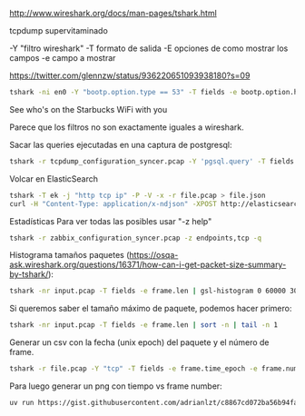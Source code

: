 <http://www.wireshark.org/docs/man-pages/tshark.html>

tcpdump supervitaminado

-Y "filtro wireshark"
-T formato de salida
-E opciones de como mostrar los campos
-e campo a mostrar

<https://twitter.com/glennzw/status/936220651093938180?s=09>

```bash
tshark -ni en0 -Y "bootp.option.type == 53" -T fields -e bootp.option.hostname -e eth.src_resolved
```

See who's on the Starbucks WiFi with you

Parece que los filtros no son exactamente iguales a wireshark.

Sacar las queries ejecutadas en una captura de postgresql:

```bash
tshark -r tcpdump_configuration_syncer.pcap -Y 'pgsql.query' -T fields -e pgsql.query
```

Volcar en ElasticSearch

```bash
tshark -T ek -j "http tcp ip" -P -V -x -r file.pcap > file.json
curl -H "Content-Type: application/x-ndjson" -XPOST http://elasticsearch:9200/_bulk --data-binary "@file.json"
```

Estadísticas
Para ver todas las posibles usar "-z help"

```bash
tshark -r zabbix_configuration_syncer.pcap -z endpoints,tcp -q
```

Histograma tamaños paquetes (<https://osqa-ask.wireshark.org/questions/16371/how-can-i-get-packet-size-summary-by-tshark/>):

```bash
tshark -nr input.pcap -T fields -e frame.len | gsl-histogram 0 60000 30
```

Si queremos saber el tamaño máximo de paquete, podemos hacer primero:

```bash
tshark -nr input.pcap -T fields -e frame.len | sort -n | tail -n 1
```

Generar un csv con la fecha (unix epoch) del paquete y el número de frame.

```bash
tshark -r file.pcap -Y "tcp" -T fields -e frame.time_epoch -e frame.number -E header=n -E separator=, > file.pcap.csv
```

Para luego generar un png con tiempo vs frame number:

```bash
uv run https://gist.githubusercontent.com/adrianlzt/c8867cd072ba56b94fae5acc76ec8052/raw/74e287be5f465c808f3a86bddbec49efb1418495/create_graph.py file.pcap.csv
```
